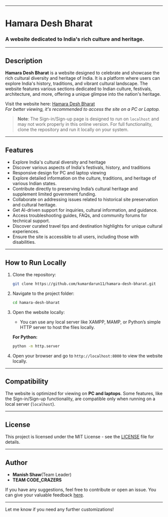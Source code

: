 
---

# Hamara Desh Bharat

### A website dedicated to India's rich culture and heritage.

---

## Description

**Hamara Desh Bharat** is a website designed to celebrate and showcase the rich cultural diversity and heritage of India. It is a platform where users can explore India's history, traditions, and vibrant cultural landscape. The website features various sections dedicated to Indian culture, festivals, architecture, and more, offering a unique glimpse into the nation's heritage.

Visit the website here: [Hamara Desh Bharat](https://kumardarun11.github.io/hamara-desh-bharat/)  
*For better viewing, it's recommended to access the site on a PC or Laptop.*

> **Note**: The Sign-in/Sign-up page is designed to run on `localhost` and may not work properly in this online version. For full functionality, clone the repository and run it locally on your system.

---

## Features

- Explore India's cultural diversity and heritage
- Discover various aspects of India's festivals, history, and traditions
- Responsive design for PC and laptop viewing
- Explore detailed information on the culture, traditions, and heritage of various Indian states.
- Contribute directly to preserving India’s cultural heritage and supplement limited government funding.
- Collaborate on addressing issues related to historical site preservation and cultural heritage.
- Get AI-driven support for inquiries, cultural information, and guidance.
- Access troubleshooting guides, FAQs, and community forums for technical support.
- Discover curated travel tips and destination highlights for unique cultural experiences.
- Ensure the site is accessible to all users, including those with disabilities.







---

## How to Run Locally

1. Clone the repository:
   ```bash
   git clone https://github.com/kumardarun11/hamara-desh-bharat.git
   ```

2. Navigate to the project folder:
   ```bash
   cd hamara-desh-bharat
   ```

3. Open the website locally:
   - You can use any local server like XAMPP, MAMP, or Python’s simple HTTP server to host the files locally.

   **For Python:**
   ```bash
   python -m http.server
   ```

4. Open your browser and go to `http://localhost:8000` to view the website locally.

---

## Compatibility

The website is optimized for viewing on **PC and laptops**. Some features, like the Sign-in/Sign-up functionality, are compatible only when running on a local server (`localhost`).

---

## License

This project is licensed under the MIT License - see the [LICENSE](LICENSE) file for details.

---

## Author

- **Manish Shaw**(Team Leader)
- **TEAM CODE_CRAZERS**

If you have any suggestions, feel free to contribute or open an issue.
You can give your valuable feedback [here](https://docs.google.com/forms/d/1YOFRGJbMOmrM2jIECULnypCMyMf8LpauKL_-OE4woe8/edit?ts=66e83577).

---

Let me know if you need any further customizations!
